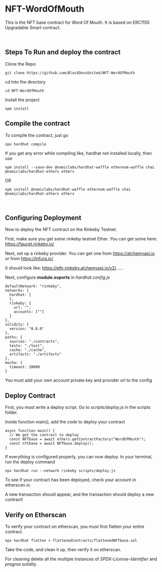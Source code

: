 # NFT-WordOfMouth

This is the NFT base contract for Word Of Mouth. It is based on ERC1155 Upgradable Smart contract.

<br>

## Steps To Run and deploy the contract 

Clone the Repo

```
git clone https://github.com/BlockDevsUnited/NFT-WordOfMouth
```

cd Into the directory
```
cd NFT-WordOfMouth
```

Install the project
``` 
npm install
```

## Compile the contract

To compile the contract, just go

```
npx hardhat compile
```

If you get any error while compiling like, hardhat not installed locally, then use
```
npm install --save-dev @nomiclabs/hardhat-waffle ethereum-waffle chai @nomiclabs/hardhat-ethers ethers
```
OR
```
npm install @nomiclabs/hardhat-waffle ethereum-waffle chai @nomiclabs/hardhat-ethers ethers
```
<br>

## Configuring Deployment

Now to deploy the NFT contract on the Rinkeby Testnet.

First, make sure you get some rinkeby testnet Ether.  You can get some here: https://faucet.rinkeby.io/

Next, set up a rinkeby provider. You can get one from https://alchemyapi.io or from https://infura.io/

It should look like: https://eth-rinkeby.alchemyapi.io/v2/......

Next, configure **module.exports** in *hardhat.config.js*

```
defaultNetwork: "rinkeby",
networks: {
  hardhat: {
  },
  rinkeby: {
    url: "",
    accounts: [""]
  }
},
solidity: {
  version: "0.8.0"
},
paths: {
  sources: "./contracts",
  tests: "./test",
  cache: "./cache",
  artifacts: "./artifacts"
},
mocha: {
  timeout: 20000
}
```

You must add your own account private key and provider url to the config
<br>

## Deploy Contract

First, you must write a deploy script. Go to *scripts/deploy.js* in the scripts folder.

Inside function main(), add the code to deploy your contract

```
async function main() {
  // We get the contract to deploy
  const NFTbase = await ethers.getContractFactory("WordOfMouth");
  const nftbase = await NFTbase.deploy();
}
```

If everything is configured properly, you can now deploy. In your terminal, run the deploy command

```
npx hardhat run --network rinkeby scripts/deploy.js
```

To see if your contract has been deployed, check your account in etherscan.io.

A new transaction should appear, and the transaction should deploy a new contract!
<br>

## Verify on Etherscan

To verify your contract on etherscan, you must first flatten your entire contract.

```
npx hardhat flatten > flattenedContracts/flattenedNFTbase.sol
```

Take the code, and clean it up, then verify it on etherscan.
<br>

For cleaning delete all the multiple instances of *SPDX-License-Identifier* and *pragma solidity*.
<br>

